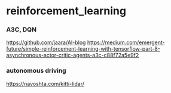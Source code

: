 # reinforcement_learning

### A3C, DQN
https://github.com/jaara/AI-blog
https://medium.com/emergent-future/simple-reinforcement-learning-with-tensorflow-part-8-asynchronous-actor-critic-agents-a3c-c88f72a5e9f2

### autonomous driving
https://navoshta.com/kitti-lidar/
